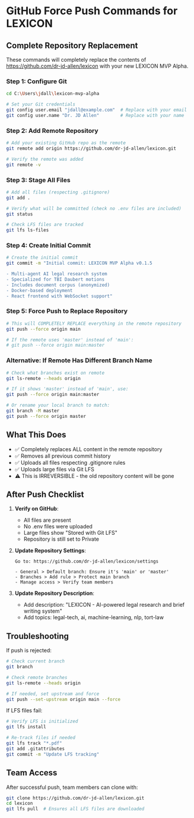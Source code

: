 # GitHub Force Push Commands for LEXICON

## Complete Repository Replacement

These commands will completely replace the contents of https://github.com/dr-jd-allen/lexicon with your new LEXICON MVP Alpha.

### Step 1: Configure Git
```bash
cd C:\Users\jdall\lexicon-mvp-alpha

# Set your Git credentials
git config user.email "jdall@example.com"  # Replace with your email
git config user.name "Dr. JD Allen"        # Replace with your name
```

### Step 2: Add Remote Repository
```bash
# Add your existing GitHub repo as the remote
git remote add origin https://github.com/dr-jd-allen/lexicon.git

# Verify the remote was added
git remote -v
```

### Step 3: Stage All Files
```bash
# Add all files (respecting .gitignore)
git add .

# Verify what will be committed (check no .env files are included)
git status

# Check LFS files are tracked
git lfs ls-files
```

### Step 4: Create Initial Commit
```bash
# Create the initial commit
git commit -m "Initial commit: LEXICON MVP Alpha v0.1.5

- Multi-agent AI legal research system
- Specialized for TBI Daubert motions
- Includes document corpus (anonymized)
- Docker-based deployment
- React frontend with WebSocket support"
```

### Step 5: Force Push to Replace Repository
```bash
# This will COMPLETELY REPLACE everything in the remote repository
git push --force origin main

# If the remote uses 'master' instead of 'main':
# git push --force origin main:master
```

### Alternative: If Remote Has Different Branch Name
```bash
# Check what branches exist on remote
git ls-remote --heads origin

# If it shows 'master' instead of 'main', use:
git push --force origin main:master

# Or rename your local branch to match:
git branch -M master
git push --force origin master
```

## What This Does

- ✅ Completely replaces ALL content in the remote repository
- ✅ Removes all previous commit history
- ✅ Uploads all files respecting .gitignore rules
- ✅ Uploads large files via Git LFS
- ⚠️ This is IRREVERSIBLE - the old repository content will be gone

## After Push Checklist

1. **Verify on GitHub**:
   - All files are present
   - No .env files were uploaded
   - Large files show "Stored with Git LFS"
   - Repository is still set to Private

2. **Update Repository Settings**:
   ```
   Go to: https://github.com/dr-jd-allen/lexicon/settings
   
   - General > Default branch: Ensure it's 'main' or 'master'
   - Branches > Add rule > Protect main branch
   - Manage access > Verify team members
   ```

3. **Update Repository Description**:
   - Add description: "LEXICON - AI-powered legal research and brief writing system"
   - Add topics: legal-tech, ai, machine-learning, nlp, tort-law

## Troubleshooting

If push is rejected:
```bash
# Check current branch
git branch

# Check remote branches
git ls-remote --heads origin

# If needed, set upstream and force
git push --set-upstream origin main --force
```

If LFS files fail:
```bash
# Verify LFS is initialized
git lfs install

# Re-track files if needed
git lfs track "*.pdf"
git add .gitattributes
git commit -m "Update LFS tracking"
```

## Team Access

After successful push, team members can clone with:
```bash
git clone https://github.com/dr-jd-allen/lexicon.git
cd lexicon
git lfs pull  # Ensures all LFS files are downloaded
```